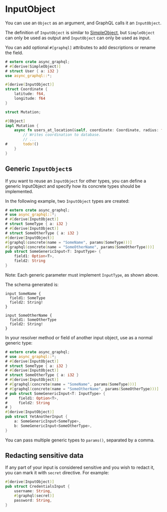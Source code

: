# InputObject

You can use an `Object` as an argument, and GraphQL calls it an `InputObject`.

The definition of `InputObject` is similar to [SimpleObject](define_simple_object.md), but
`SimpleObject` can only be used as output and `InputObject` can only be used as input.

You can add optional `#[graphql]` attributes to add descriptions or rename the field.

```rust
# extern crate async_graphql;
# #[derive(SimpleObject)]
# struct User { a: i32 }
use async_graphql::*;

#[derive(InputObject)]
struct Coordinate {
    latitude: f64,
    longitude: f64
}

struct Mutation;

#[Object]
impl Mutation {
    async fn users_at_location(&self, coordinate: Coordinate, radius: f64) -> Vec<User> {
        // Writes coordination to database.
        // ...
#       todo!()
    }
}
```

## Generic `InputObject`s

If you want to reuse an `InputObject` for other types, you can define a generic InputObject
and specify how its concrete types should be implemented.

In the following example, two `InputObject` types are created:

```rust
# extern crate async_graphql;
# use async_graphql::*;
# #[derive(InputObject)]
# struct SomeType { a: i32 }
# #[derive(InputObject)]
# struct SomeOtherType { a: i32 }
#[derive(InputObject)]
#[graphql(concrete(name = "SomeName", params(SomeType)))]
#[graphql(concrete(name = "SomeOtherName", params(SomeOtherType)))]
pub struct SomeGenericInput<T: InputType> {
    field1: Option<T>,
    field2: String
}
```

Note: Each generic parameter must implement `InputType`, as shown above.

The schema generated is:

```gql
input SomeName {
  field1: SomeType
  field2: String!
}

input SomeOtherName {
  field1: SomeOtherType
  field2: String!
}
```

In your resolver method or field of another input object, use as a normal generic type:

```rust
# extern crate async_graphql;
# use async_graphql::*;
# #[derive(InputObject)]
# struct SomeType { a: i32 }
# #[derive(InputObject)]
# struct SomeOtherType { a: i32 }
# #[derive(InputObject)]
# #[graphql(concrete(name = "SomeName", params(SomeType)))]
# #[graphql(concrete(name = "SomeOtherName", params(SomeOtherType)))]
# pub struct SomeGenericInput<T: InputType> {
#     field1: Option<T>,
#     field2: String
# }
#[derive(InputObject)]
pub struct YetAnotherInput {
    a: SomeGenericInput<SomeType>,
    b: SomeGenericInput<SomeOtherType>,
}
```

You can pass multiple generic types to `params()`, separated by a comma.

## Redacting sensitive data

If any part of your input is considered sensitive and you wish to redact it, you can mark it with `secret` directive. For example:

```rust
#[derive(InputObject)]
pub struct CredentialsInput {
    username: String,
    #[graphql(secret)]
    password: String,
}
```
